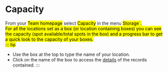 # Capacity

From your <mark>Team homepage</mark> select <mark>Capacity</mark> in the menu <mark>Storage`.  
For all the locations set as a box (or location containing boxes) you can see the capacity (spot available/total spots in the box) and a progress bar to get a quick look to the capacity of your boxes.  
::: tip
- Use the box at the top to type the name of your location.  
- Click on the name of the box to access the [details](/laboratory-information-management-system/storage-overview.html#details-of-a-spot) of the records contained.
:::
